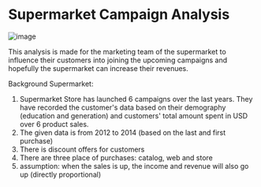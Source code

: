 # Supermarket Campaign Analysis

![image](https://github.com/Jeremyanthony04/Supermarket_Campaign_Analysis/assets/102398975/f0001bba-7900-4f40-be63-b7330e86abed)

This analysis is made for the marketing team of the supermarket to influence their customers into joining the upcoming campaigns and hopefully the supermarket can increase their revenues.

Background Supermarket:

1. Supermarket Store has launched 6 campaigns over the last years. They have recorded the customer's data based on their demography (education and generation) and customers' total amount spent in USD over 6 product sales.
2. The given data is from 2012 to 2014 (based on the last and first purchase)
3. There is discount offers for customers
4. There are three place of purchases: catalog, web and store
5. assumption: when the sales is up, the income and revenue will also go up (directly proportional)


